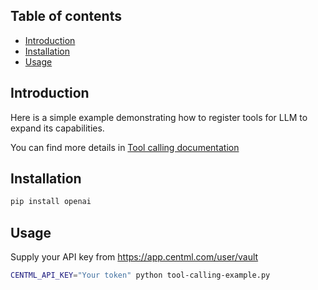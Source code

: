 ## Table of contents
- [Introduction](#introduction)
- [Installation](#installation)
- [Usage](#usage)

## Introduction
Here is a simple example demonstrating how to register tools for LLM to expand its capabilities.

You can find more details in [Tool calling documentation](https://docs.centml.ai/resources/json_and_tool#tool-function-calling)

## Installation
```zsh
pip install openai
```

## Usage
Supply your API key from https://app.centml.com/user/vault
```zsh
CENTML_API_KEY="Your token" python tool-calling-example.py
```